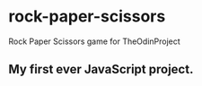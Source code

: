 # rock-paper-scissors
Rock Paper Scissors game for TheOdinProject

## My first ever JavaScript project.
